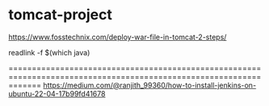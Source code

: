 # tomcat-project

https://www.fosstechnix.com/deploy-war-file-in-tomcat-2-steps/

readlink -f $(which java)
<role rolename="admin-gui,manager-gui,manager-script,manager-jmx,manager-status"/>
<user username="admin" password="admin123" roles="admin-gui,manager-gui,manager-script"/>

===================================================================================================================
https://medium.com/@ranjith_99360/how-to-install-jenkins-on-ubuntu-22-04-17b99fd41678  
